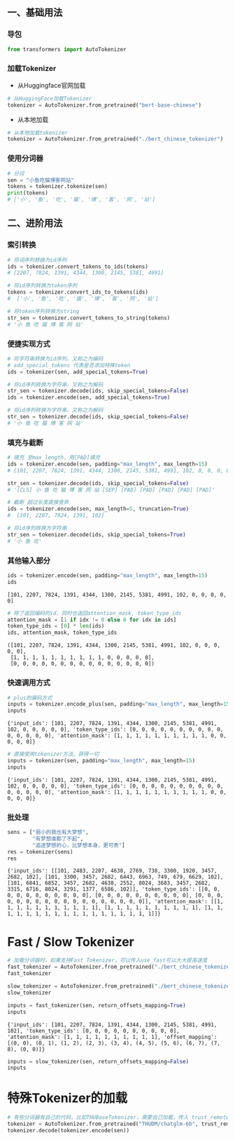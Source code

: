 ## 一、基础用法
### 导包
```python
from transformers import AutoTokenizer
```
### 加载Tokenizer
* 从Huggingface官网加载
```python
# 从HuggingFace加载Tokenizer  
tokenizer = AutoTokenizer.from_pretrained("bert-base-chinese")
```
* 从本地加载
```python
# 从本地加载tokenizer  
tokenizer = AutoTokenizer.from_pretrained("./bert_chinese_tokenizer")
```
### 使用分词器
```python
# 分词  
sen = "小鱼吃猫博客网站"  
tokens = tokenizer.tokenize(sen)  
print(tokens)
# ['小', '鱼', '吃', '猫', '博', '客', '网', '站']
```

## 二、进阶用法
### 索引转换
```python
# 将词序列转换为id序列
ids = tokenizer.convert_tokens_to_ids(tokens)
# [2207, 7824, 1391, 4344, 1300, 2145, 5381, 4991]
```
    
```python
# 将id序列转换为token序列
tokens = tokenizer.convert_ids_to_tokens(ids)
#  ['小', '鱼', '吃', '猫', '博', '客', '网', '站']
```
   

```python
# 将token序列转换为string
str_sen = tokenizer.convert_tokens_to_string(tokens)
# '小 鱼 吃 猫 博 客 网 站'
```
   

###  便捷实现方式
```python
# 将字符串转换为id序列，又称之为编码
# add_special_tokens 代表是否添加特殊token
ids = tokenizer(sen, add_special_tokens=True)
```

```python
# 将id序列转换为字符串，又称之为解码
str_sen = tokenizer.decode(ids, skip_special_tokens=False)
ids = tokenizer.encode(sen, add_special_tokens=True)
```

```python
# 将id序列转换为字符串，又称之为解码
str_sen = tokenizer.decode(ids, skip_special_tokens=False)
# '小 鱼 吃 猫 博 客 网 站'
```


### 填充与截断
```python
# 填充 至max_length，用[PAD]填充
ids = tokenizer.encode(sen, padding="max_length", max_length=15)
# [101, 2207, 7824, 1391, 4344, 1300, 2145, 5381, 4991, 102, 0, 0, 0, 0, 0]
```
   
```python
str_sen = tokenizer.decode(ids, skip_special_tokens=False)
# '[CLS] 小 鱼 吃 猫 博 客 网 站 [SEP] [PAD] [PAD] [PAD] [PAD] [PAD]'
```

```python
# 截断 超过长度直接舍弃
ids = tokenizer.encode(sen, max_length=5, truncation=True)
#  [101, 2207, 7824, 1391, 102]
```
   
```python
# 将id序列转换为字符串
str_sen = tokenizer.decode(ids, skip_special_tokens=True)
# '小 鱼 吃'
```

### 其他输入部分
```python
ids = tokenizer.encode(sen, padding="max_length", max_length=15)
ids
```
    [101, 2207, 7824, 1391, 4344, 1300, 2145, 5381, 4991, 102, 0, 0, 0, 0, 0]

```python
# 除了返回编码的id，同时也返回attention_mask, token_type_ids
attention_mask = [1 if idx != 0 else 0 for idx in ids]
token_type_ids = [0] * len(ids)
ids, attention_mask, token_type_ids
```
    ([101, 2207, 7824, 1391, 4344, 1300, 2145, 5381, 4991, 102, 0, 0, 0, 0, 0],
     [1, 1, 1, 1, 1, 1, 1, 1, 1, 1, 0, 0, 0, 0, 0],
     [0, 0, 0, 0, 0, 0, 0, 0, 0, 0, 0, 0, 0, 0, 0])

### 快速调用方式
```python
# plus的编码方式
inputs = tokenizer.encode_plus(sen, padding="max_length", max_length=15)
inputs
```
    {'input_ids': [101, 2207, 7824, 1391, 4344, 1300, 2145, 5381, 4991, 102, 0, 0, 0, 0, 0], 'token_type_ids': [0, 0, 0, 0, 0, 0, 0, 0, 0, 0, 0, 0, 0, 0, 0], 'attention_mask': [1, 1, 1, 1, 1, 1, 1, 1, 1, 1, 0, 0, 0, 0, 0]}

```python
# 直接使用tokenizer方法，获得一切
inputs = tokenizer(sen, padding="max_length", max_length=15)
inputs
```
    {'input_ids': [101, 2207, 7824, 1391, 4344, 1300, 2145, 5381, 4991, 102, 0, 0, 0, 0, 0], 'token_type_ids': [0, 0, 0, 0, 0, 0, 0, 0, 0, 0, 0, 0, 0, 0, 0], 'attention_mask': [1, 1, 1, 1, 1, 1, 1, 1, 1, 1, 0, 0, 0, 0, 0]}

### 批处理

```python
sens = ["弱小的我也有大梦想",
        "有梦想谁都了不起",
        "追逐梦想的心，比梦想本身，更可贵"]
res = tokenizer(sens)
res
```
    {'input_ids': [[101, 2483, 2207, 4638, 2769, 738, 3300, 1920, 3457, 2682, 102], [101, 3300, 3457, 2682, 6443, 6963, 749, 679, 6629, 102], [101, 6841, 6852, 3457, 2682, 4638, 2552, 8024, 3683, 3457, 2682, 3315, 6716, 8024, 3291, 1377, 6586, 102]], 'token_type_ids': [[0, 0, 0, 0, 0, 0, 0, 0, 0, 0, 0], [0, 0, 0, 0, 0, 0, 0, 0, 0, 0], [0, 0, 0, 0, 0, 0, 0, 0, 0, 0, 0, 0, 0, 0, 0, 0, 0, 0]], 'attention_mask': [[1, 1, 1, 1, 1, 1, 1, 1, 1, 1, 1], [1, 1, 1, 1, 1, 1, 1, 1, 1, 1], [1, 1, 1, 1, 1, 1, 1, 1, 1, 1, 1, 1, 1, 1, 1, 1, 1, 1]]}

# Fast / Slow Tokenizer
```python
# 加载分词器时，如果支持Fast Tokenizer，可以传入use_fast可以大大提高速度
fast_tokenizer = AutoTokenizer.from_pretrained("./bert_chinese_tokenizer")
fast_tokenizer
```

```python
slow_tokenizer = AutoTokenizer.from_pretrained("./bert_chinese_tokenizer", use_fast=False)
slow_tokenizer
```

```python
inputs = fast_tokenizer(sen, return_offsets_mapping=True)
inputs
```
    {'input_ids': [101, 2207, 7824, 1391, 4344, 1300, 2145, 5381, 4991, 102], 'token_type_ids': [0, 0, 0, 0, 0, 0, 0, 0, 0, 0], 'attention_mask': [1, 1, 1, 1, 1, 1, 1, 1, 1, 1], 'offset_mapping': [(0, 0), (0, 1), (1, 2), (2, 3), (3, 4), (4, 5), (5, 6), (6, 7), (7, 8), (0, 0)]}

```python
inputs = slow_tokenizer(sen, return_offsets_mapping=False)
inputs
```

# 特殊Tokenizer的加载
```python
# 有些分词器有自己的代码，比如THUBaseTokenizer，需要自己加载，传入 trust_remote_code=True
tokenizer = AutoTokenizer.from_pretrained("THUDM/chatglm-6b", trust_remote_code=True)
tokenizer.decode(tokenizer.encode(sen))
```